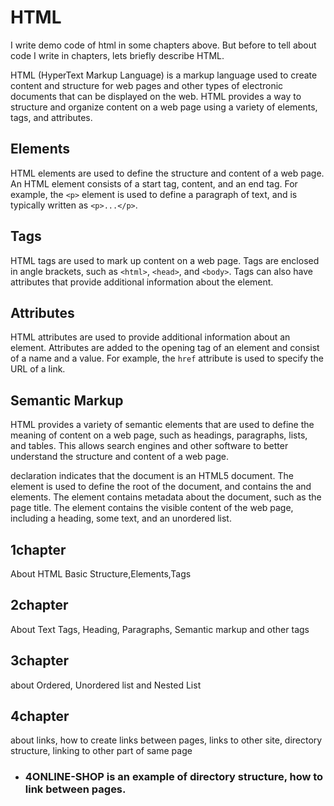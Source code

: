 # HTML
I write demo code of html in some chapters above. But before to tell about code I write in chapters, lets briefly describe HTML.

HTML (HyperText Markup Language) is a markup language used to create content and structure for web pages and other types of electronic documents that can be displayed on the web. HTML provides a way to structure and organize content on a web page using a variety of elements, tags, and attributes.

## Elements
HTML elements are used to define the structure and content of a web page. An HTML element consists of a start tag, content, and an end tag. For example, the `<p>` element is used to define a paragraph of text, and is typically written as `<p>...</p>`.

## Tags
HTML tags are used to mark up content on a web page. Tags are enclosed in angle brackets, such as `<html>`, `<head>`, and `<body>`. Tags can also have attributes that provide additional information about the element.

## Attributes
HTML attributes are used to provide additional information about an element. Attributes are added to the opening tag of an element and consist of a name and a value. For example, the `href` attribute is used to specify the URL of a link.

## Semantic Markup
HTML provides a variety of semantic elements that are used to define the meaning of content on a web page, such as headings, paragraphs, lists, and tables. This allows search engines and other software to better understand the structure and content of a web page.

<!DOCTYPE html> declaration indicates that the document is an HTML5 document. The <html> element is used to define the root of the document, and contains the <head> and <body> elements. The <head> element contains metadata about the document, such as the page title. The <body> element contains the visible content of the web page, including a heading, some text, and an unordered list.

## 1chapter
About HTML Basic Structure,Elements,Tags

## 2chapter
About Text Tags, Heading, Paragraphs, Semantic markup and other tags

## 3chapter
about Ordered, Unordered list and Nested List

## 4chapter
about links, how to create links between pages, links to other site, directory structure, linking to other part of same page
- ### 4ONLINE-SHOP is an example of directory structure, how to link between pages.
